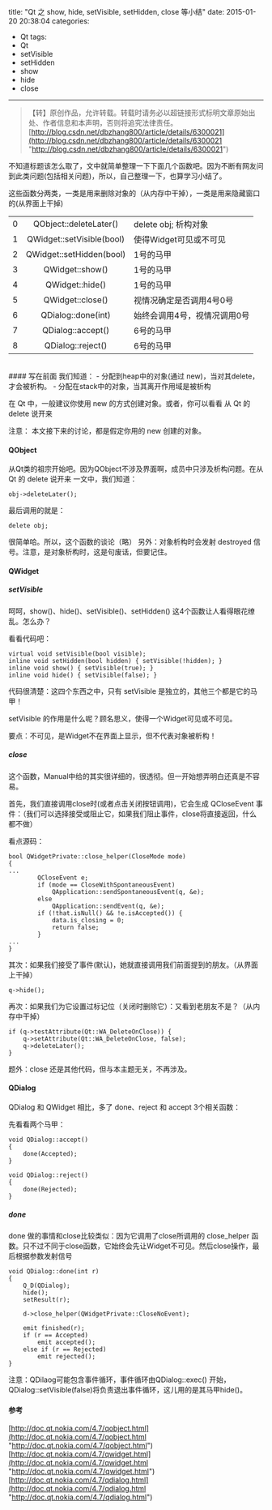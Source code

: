 title: "Qt 之 show, hide, setVisible, setHidden, close 等小结"
date: 2015-01-20 20:38:04
categories:
- Qt
tags:
- Qt
- setVisible
- setHidden
- show
- hide
- close
---
>【转】原创作品，允许转载。转载时请务必以超链接形式标明文章原始出处、作者信息和本声明，否则将追究法律责任。
>[http://blog.csdn.net/dbzhang800/article/details/6300021](http://blog.csdn.net/dbzhang800/article/details/6300021 "http://blog.csdn.net/dbzhang800/article/details/6300021")

不知道标题该怎么取了，文中就简单整理一下下面几个函数吧。因为不断有网友问到此类问题(包括相关问题)，所以，自己整理一下，也算学习小结了。

这些函数分两类，一类是用来删除对象的（从内存中干掉），一类是用来隐藏窗口的(从界面上干掉)

||||
|---|:-:|:--|
|0|QObject::deleteLater()|delete obj; 析构对象|
|1|QWidget::setVisible(bool)|使得Widget可见或不可见|
|2|QWidget::setHidden(bool)|1号的马甲|
|3|QWidget::show()|1号的马甲|
|4|QWidget::hide()|1号的马甲|
|5|QWidget::close()|视情况确定是否调用4号0号|
|6|QDialog::done(int)|始终会调用4号，视情况调用0号|
|7|QDialog::accept()|6号的马甲|
|8|QDialog::reject()|6号的马甲|
<br>
#### 写在前面
我们知道：
- 分配到heap中的对象(通过 new)，当对其delete，才会被析构。
- 分配在stack中的对象，当其离开作用域是被析构

在 Qt 中，一般建议你使用 new 的方式创建对象。或者，你可以看看  从 Qt 的 delete 说开来

注意：
本文接下来的讨论，都是假定你用的 new 创建的对象。

#### QObject
从Qt类的祖宗开始吧。因为QObject不涉及界面啊，成员中只涉及析构问题。在从 Qt 的 delete 说开来 一文中，我们知道：
```cplusplus
obj->deleteLater();
```

最后调用的就是：
```cplusplus
delete obj;
```

很简单哈。所以，这个函数的谈论（略）
另外：对象析构时会发射 destroyed 信号。注意，是对象析构时，这是句废话，但要记住。

#### QWidget
##### setVisible
呵呵，show()、hide()、setVisible()、setHidden() 这4个函数让人看得眼花缭乱。怎么办？

看看代码吧：
```cplusplus
virtual void setVisible(bool visible);
inline void setHidden(bool hidden) { setVisible(!hidden); }
inline void show() { setVisible(true); }
inline void hide() { setVisible(false); }
```
代码很清楚：这四个东西之中，只有 setVisible 是独立的，其他三个都是它的马甲！

setVisible 的作用是什么呢？顾名思义，使得一个Widget可见或不可见。

要点：不可见，是Widget不在界面上显示，但不代表对象被析构！

##### close
这个函数，Manual中给的其实很详细的，很透彻。但一开始想弄明白还真是不容易。

首先，我们直接调用close时(或者点击关闭按钮调用)，它会生成 QCloseEvent 事件：（我们可以选择接受或阻止它，如果我们阻止事件，close将直接返回，什么都不做）

看点源码：
```cplusplus
bool QWidgetPrivate::close_helper(CloseMode mode)
{
...
        QCloseEvent e;
        if (mode == CloseWithSpontaneousEvent)
            QApplication::sendSpontaneousEvent(q, &e);
        else
            QApplication::sendEvent(q, &e);
        if (!that.isNull() && !e.isAccepted()) {
            data.is_closing = 0;
            return false;
        }
...
}
```
其次：如果我们接受了事件(默认)，她就直接调用我们前面提到的朋友。（从界面上干掉）
```cplusplus
q->hide();
```

再次：如果我们为它设置过标记位（关闭时删除它）：又看到老朋友不是？（从内存中干掉）
```cplusplus
if (q->testAttribute(Qt::WA_DeleteOnClose)) {
    q->setAttribute(Qt::WA_DeleteOnClose, false);
    q->deleteLater();
}
```

题外：close 还是其他代码，但与本主题无关，不再涉及。

#### QDialog
QDialog 和 QWidget 相比，多了 done、reject 和 accept 3个相关函数：

先看看两个马甲：
```cplusplus
void QDialog::accept()
{
    done(Accepted);
}

void QDialog::reject()
{
    done(Rejected);
}
```

##### done
done 做的事情和close比较类似：因为它调用了close所调用的 close_helper 函数。只不过不同于close函数，它始终会先让Widget不可见。然后close操作，最后根据参数发射信号
```cplusplus
void QDialog::done(int r)
{
    Q_D(QDialog);
    hide();
    setResult(r);

    d->close_helper(QWidgetPrivate::CloseNoEvent);

    emit finished(r);
    if (r == Accepted)
        emit accepted();
    else if (r == Rejected)
        emit rejected();
}
```

注意：QDilaog可能包含事件循环，事件循环由QDialog::exec() 开始，QDialog::setVisible(false)将负责退出事件循环，这儿用的是其马甲hide()。

#### 参考
[http://doc.qt.nokia.com/4.7/qobject.html](http://doc.qt.nokia.com/4.7/qobject.html "http://doc.qt.nokia.com/4.7/qobject.html")
[http://doc.qt.nokia.com/4.7/qwidget.html](http://doc.qt.nokia.com/4.7/qwidget.html "http://doc.qt.nokia.com/4.7/qwidget.html") 
[http://doc.qt.nokia.com/4.7/qdialog.html](http://doc.qt.nokia.com/4.7/qdialog.html "http://doc.qt.nokia.com/4.7/qdialog.html")
